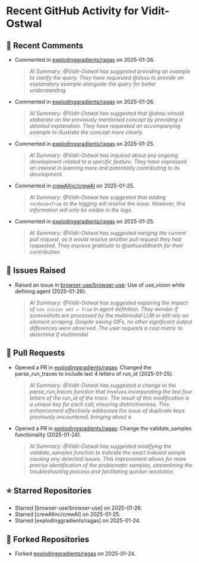 # Recent GitHub Activity for Vidit-Ostwal

## 💬 Recent Comments
- Commented in [explodinggradients/ragas](https://github.com/explodinggradients/ragas/issues/1882#issuecomment-2614335490) on 2025-01-26.
  > *AI Summary: @Vidit-Ostwal has suggested providing an example to clarify the query. They have requested @dosu to provide an explanatory example alongside the query for better understanding.*
- Commented in [explodinggradients/ragas](https://github.com/explodinggradients/ragas/issues/1882#issuecomment-2614334336) on 2025-01-26.
  > *AI Summary: @Vidit-Ostwal has suggested that @dosu should elaborate on the previously mentioned concept by providing a detailed explanation. They have requested an accompanying example to illustrate the concept more clearly.*
- Commented in [explodinggradients/ragas](https://github.com/explodinggradients/ragas/issues/1797#issuecomment-2614050877) on 2025-01-25.
  > *AI Summary: @Vidit-Ostwal has inquired about any ongoing development related to a specific feature. They have expressed an interest in learning more and potentially contributing to its development.*
- Commented in [crewAIInc/crewAI](https://github.com/crewAIInc/crewAI/issues/1970#issuecomment-2613994381) on 2025-01-25.
  > *AI Summary: @Vidit-Ostwal has suggested that adding `verbose=True` to the logging will resolve the issue. However, this information will only be visible in the logs.*
- Commented in [explodinggradients/ragas](https://github.com/explodinggradients/ragas/pull/1881#issuecomment-2613963202) on 2025-01-25.
  > *AI Summary: @Vidit-Ostwal has suggested merging the current pull request, as it would resolve another pull request they had requested. They express gratitude to @sahusiddharth for their contribution.*

## 🐛 Issues Raised
- Raised an issue in [browser-use/browser-use](https://github.com/browser-use/browser-use/issues/407): Use of use_vision while defining agent (2025-01-26).
  > *AI Summary: @Vidit-Ostwal has suggested exploring the impact of `use_vision set = True` in agent definition. They wonder if screenshots are processed by the multimodal LLM or still rely on element scraping. Despite saving GIFs, no other significant output differences were observed. The user requests a cost metric to determine if multimodal*

## 🚀 Pull Requests
- Opened a PR in [explodinggradients/ragas](https://github.com/explodinggradients/ragas/pull/1880): Changed the parse_run_traces to include last 4 letters of run_id (2025-01-25).
  > *AI Summary: @Vidit-Ostwal has suggested a change to the parse_run_traces function that involves incorporating the last four letters of the run_id of the trace. The result of this modification is a unique key for each call, ensuring distinctiveness. This enhancement effectively addresses the issue of duplicate keys previously encountered, bringing about a*
- Opened a PR in [explodinggradients/ragas](https://github.com/explodinggradients/ragas/pull/1879): Change the validate_samples functionality (2025-01-24).
  > *AI Summary: @Vidit-Ostwal has suggested modifying the validate_samples function to indicate the exact indexed sample causing any detected issues. This improvement allows for more precise identification of the problematic samples, streamlining the troubleshooting process and facilitating quicker resolution.*

## ⭐ Starred Repositories
- Starred [browser-use/browser-use] on 2025-01-26.
- Starred [crewAIInc/crewAI] on 2025-01-25.
- Starred [explodinggradients/ragas] on 2025-01-24.

## 🍴 Forked Repositories
- Forked [explodinggradients/ragas](https://github.com/Vidit-Ostwal/ragas) on 2025-01-24.
